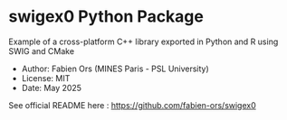 # swigex0 Python Package

Example of a cross-platform C++ library exported in Python and R using SWIG and CMake

* Author: Fabien Ors (MINES Paris - PSL University) 
* License: MIT
* Date: May 2025

See official README here : https://github.com/fabien-ors/swigex0